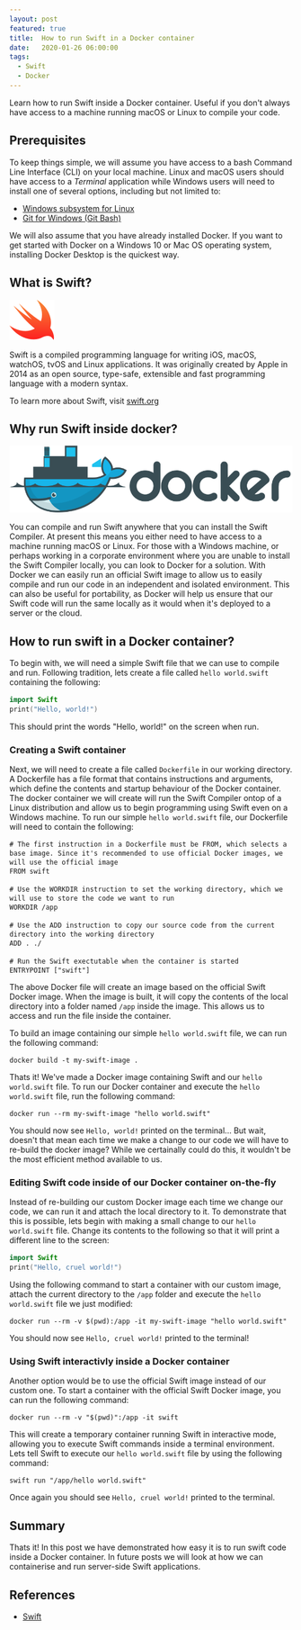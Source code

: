 ```yaml
---
layout: post
featured: true
title:  How to run Swift in a Docker container
date:   2020-01-26 06:00:00
tags:
  - Swift
  - Docker
---
```

Learn how to run Swift inside a Docker container. Useful if you don't always have access to a machine running macOS or Linux to compile your code.
<!--more-->

## Prerequisites
To keep things simple, we will assume you have access to a bash Command Line Interface (CLI) on your local machine. Linux and macOS users should have access to a _Terminal_ application while Windows users will need to install one of several options, including but not limited to:
* [Windows subsystem for Linux](https://docs.microsoft.com/en-us/windows/wsl/install-win10)
* [Git for Windows (Git Bash)](https://gitforwindows.org)

We will also assume that you have already installed Docker. If you want to get started with Docker on a Windows 10 or Mac OS operating system, installing Docker Desktop is the quickest way.

## What is Swift?

![Swift logo](/assets/images/posts/swift-logo.svg)

Swift is a compiled programming language for writing iOS, macOS, watchOS, tvOS and Linux applications. It was originally created by Apple in 2014 as an open source, type-safe, extensible and fast programming language with a modern syntax.

To learn more about Swift, visit [swift.org](https://swift.org)


## Why run Swift inside docker?

![Docker logo](/assets/images/posts/docker-logo.svg)

You can compile and run Swift anywhere that you can install the Swift Compiler. At present this means you either need to have access to a machine running macOS or Linux. For those with a Windows machine, or perhaps working in a corporate environment where you are unable to install the Swift Compiler locally, you can look to Docker for a solution. With Docker we can easily run an official Swift image to allow us to easily compile and run our code in an independent and isolated environment. This can also be useful for portability, as Docker will help us ensure that our Swift code will run the same locally as it would when it's deployed to a server or the cloud.

## How to run swift in a Docker container?
To begin with, we will need a simple Swift file that we can use to compile and run. Following tradition, lets create a file called ```hello world.swift``` containing the following:
```swift
import Swift
print("Hello, world!")
```

This should print the words "Hello, world!" on the screen when run.

### Creating a Swift container
Next, we will need to create a file called ```Dockerfile``` in our working directory. A Dockerfile has a file format that contains instructions and arguments, which define the contents and startup behaviour of the Docker container. The docker container we will create will run the Swift Compiler ontop of a Linux distribution and allow us to begin programming using Swift even on a Windows machine. To run our simple ```hello world.swift``` file, our Dockerfile will need to contain the following:
```
# The first instruction in a Dockerfile must be FROM, which selects a base image. Since it's recommended to use official Docker images, we will use the official image
FROM swift

# Use the WORKDIR instruction to set the working directory, which we will use to store the code we want to run
WORKDIR /app

# Use the ADD instruction to copy our source code from the current directory into the working directory
ADD . ./

# Run the Swift exectutable when the container is started
ENTRYPOINT ["swift"]
```

The above Docker file will create an image based on the official Swift Docker image. When the image is built, it will copy the contents of the local directory into a folder named ```/app``` inside the image. This allows us to access and run the file inside the container. 

To build an image containing our simple ```hello world.swift``` file, we can run the following command:
```
docker build -t my-swift-image .
```

Thats it! We've made a Docker image containing Swift and our ```hello world.swift``` file. To run our Docker container and execute the ```hello world.swift``` file, run the following command:
```
docker run --rm my-swift-image "hello world.swift"
```
You should now see ```Hello, world!``` printed on the terminal... But wait, doesn't that mean each time we make a change to our code we will have to re-build the docker image? While we certainally could do this, it wouldn't be the most efficient method available to us.

### Editing Swift code inside of our Docker container on-the-fly
Instead of re-building our custom Docker image each time we change our code, we can run it and attach the local directory to it. To demonstrate that this is possible, lets begin with making a small change to our ```hello world.swift``` file. Change its contents to the following so that it will print a different line to the screen:
```swift
import Swift
print("Hello, cruel world!")
```

Using the following command to start a container with our custom image, attach the current directory to the ```/app``` folder and execute the ```hello world.swift``` file we just modified:
```
docker run --rm -v $(pwd):/app -it my-swift-image "hello world.swift"
```
You should now see ```Hello, cruel world!``` printed to the terminal!

### Using Swift interactivly inside a Docker container
Another option would be to use the official Swift image instead of our custom one. To start a container with the official Swift Docker image, you can run the following command:
```
docker run --rm -v "$(pwd)":/app -it swift
```
This will create a temporary container running Swift in interactive mode, allowing you to execute Swift commands inside a terminal environment. Lets tell Swift to execute our  ```hello world.swift``` file by using the following command:
```
swift run "/app/hello world.swift"
```
Once again you should see ```Hello, cruel world!``` printed to the terminal.

## Summary
Thats it! In this post we have demonstrated how easy it is to run swift code inside a Docker container. In future posts we will look at how we can containerise and run server-side Swift applications.

## References
- [Swift][1]

[1]: https://swift.org/ "swift.org"